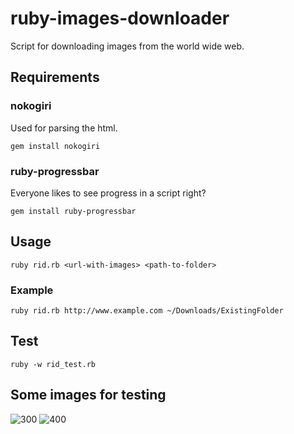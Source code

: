 # ruby-images-downloader
Script for downloading images from the world wide web.

## Requirements

### nokogiri
Used for parsing the html.

    gem install nokogiri

### ruby-progressbar
Everyone likes to see progress in a script right?

    gem install ruby-progressbar

## Usage

    ruby rid.rb <url-with-images> <path-to-folder>

### Example

    ruby rid.rb http://www.example.com ~/Downloads/ExistingFolder

## Test

    ruby -w rid_test.rb

## Some images for testing

![300](http://placehold.it/50 "http")
![400](https://placehold.it/100 "https")